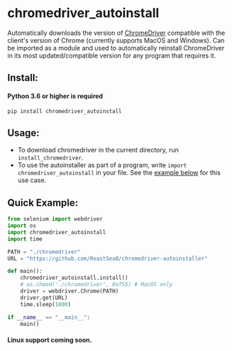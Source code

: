 # chromedriver_autoinstall
Automatically downloads the version of [ChromeDriver](https://chromedriver.chromium.org/downloads) compatible with the client's version of Chrome (currently supports MacOS and Windows).
Can be imported as a module and used to automatically reinstall ChromeDriver in its most updated/compatible version for any program that requires it.

## Install:
#### Python 3.6 or higher is required
```shell
pip install chromedriver_autoinstall
```

## Usage:
- To download chromedriver in the current directory, run `install_chromedriver`.
- To use the autoinstaller as part of a program, write `import chromedriver_autoinstall` in your file. See the [example below](https://github.com/RoastSea8/chromedriver-autoinstaller#quick-example) for this use case.

## Quick Example:
```py
from selenium import webdriver
import os
import chromedriver_autoinstall
import time

PATH = "./chromedriver"
URL = "https://github.com/RoastSea8/chromedriver-autoinstaller"

def main():
    chromedriver_autoinstall.install()
    # os.chmod('./chromedriver', 0o755) # MacOS only
    driver = webdriver.Chrome(PATH)
    driver.get(URL)
    time.sleep(1000)

if __name__ == "__main__":
    main()
```

#### Linux support coming soon.
